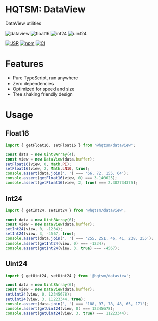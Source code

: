 # HQTSM: DataView

DataView utilities

![dataview](https://img.shields.io/badge/dataview-eee)
![float16](https://img.shields.io/badge/float16-eee)
![int24](https://img.shields.io/badge/int24-eee)
![uint24](https://img.shields.io/badge/uint24-eee)

[![JSR](https://jsr.io/badges/@hqtsm/dataview)](https://jsr.io/@hqtsm/dataview)
[![npm](https://img.shields.io/npm/v/@hqtsm/dataview.svg)](https://npmjs.com/package/@hqtsm/dataview)
[![CI](https://github.com/hqtsm/dataview/actions/workflows/ci.yaml/badge.svg)](https://github.com/hqtsm/dataview/actions/workflows/ci.yaml)

# Features

- Pure TypeScript, run anywhere
- Zero dependencies
- Optimized for speed and size
- Tree shaking friendly design

# Usage

## Float16

```js
import { getFloat16, setFloat16 } from '@hqtsm/dataview';

const data = new Uint8Array(4);
const view = new DataView(data.buffer);
setFloat16(view, 0, Math.PI);
setFloat16(view, 2, Math.LN10, true);
console.assert(data.join(', ') === '66, 72, 155, 64');
console.assert(getFloat16(view, 0) === 3.140625);
console.assert(getFloat16(view, 2, true) === 2.302734375);
```

## Int24

```js
import { getInt24, setInt24 } from '@hqtsm/dataview';

const data = new Uint8Array(6);
const view = new DataView(data.buffer);
setInt24(view, 0, -1234);
setInt24(view, 3, -4567, true);
console.assert(data.join(', ') === '255, 251, 46, 41, 238, 255');
console.assert(getInt24(view, 0) === -1234);
console.assert(getInt24(view, 3, true) === -4567);
```

## Uint24

```js
import { getUint24, setUint24 } from '@hqtsm/dataview';

const data = new Uint8Array(6);
const view = new DataView(data.buffer);
setUint24(view, 0, 12345678);
setUint24(view, 3, 11223344, true);
console.assert(data.join(', ') === '188, 97, 78, 48, 65, 171');
console.assert(getUint24(view, 0) === 12345678);
console.assert(getUint24(view, 3, true) === 11223344);
```
